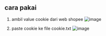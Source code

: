 ## cara pakai
1. ambil value cookie dari web shopee
   ![image](https://github.com/an-halim/ShopeeLiveTools/assets/34018853/dec6b545-d3b4-483d-b5cb-e18a589e49de)

3. paste cookie ke file cookie.txt
   ![image](https://github.com/an-halim/ShopeeLiveTools/assets/34018853/810bd76b-f0cf-42e9-9c7c-8631f839e1f9)
